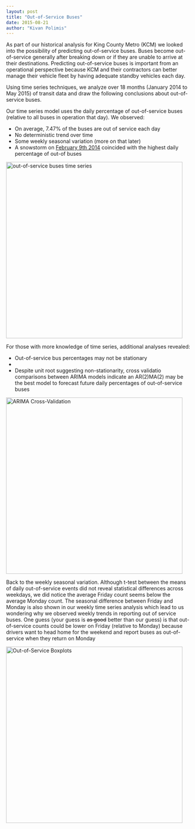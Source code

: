 ```yaml
---
layout: post
title: "Out-of-Service Buses"
date: 2015-08-21
author: "Kivan Polimis" 
---
```


As part of our historical analysis for King County Metro (KCM) we looked into the possibility of predicting out-of-service buses. Buses become out-of-service generally after breaking down or if they are unable to arrive at their destinations. Predicting out-of-service buses is important from an operational perspective because KCM and their contractors can better manage their vehicle fleet by having adequate standby vehicles each day. 

Using time series techniques, we analyze over 18 months (January 2014 to May 2015) of transit data and draw the following conclusions about out-of-service buses.

<!--more-->

Our time series model uses the daily percentage of out-of-service buses (relative to all buses in operation that day). We observed:
<ul>
<li>On average, 7.47% of the buses are out of service each day</li>
<li>No deterministic trend over time</li>
<li>Some weekly seasonal variation (more on that later)</li>
<li>A snowstorm on <a href="http://www.seattleweatherblog.com/snow/winter-wonderland-seattle-sees-biggest-february-snowfall-in-13-years/">February 9th 2014</a> coincided with the highest daily percentage of out-of buses</li>
</ul>

<img src="/blog/images/Plot - Out-of-Service Time Series.png" align = "middle" alt = "out-of-service buses time series" style="width:480px;">

For those with more knowledge of time series, additional analyses revealed:
<ul>
<li>Out-of-service bus percentages may not be stationary<li/>
<li>Despite unit root suggesting non-stationarity, cross validatio comparisons between ARIMA models indicate an AR(2)MA(2) may be the best model to forecast future daily percentages of out-of-service buses</li>
</ul>
 
<img src="/blog/images/Plot - ARIMA Cross-Validation.png" align = "middle" alt = "ARIMA Cross-Validation" style="width:480px;">

Back to the weekly seasonal variation. Although t-test between the means of daily out-of-service events did not reveal statistical differences across weekdays, we did notice the average Friday count seems below the average Monday count. The seasonal difference between Friday and Monday is also shown in our weekly time series analysis which lead to us wondering why we observed weekly trends in reporting out of service buses. One guess (your guess is <strike> as good</strike> better than our guess) is that out-of-service counts could be lower on Friday (relative to Monday) because drivers want to head home for the weekend and report buses as out-of-service when they return on Monday  

<img src="/blog/images/Plot - Out-of-Service Boxplots by Day of the Week.png" align = "middle" alt = "Out-of-Service Boxplots" style="width:480px;">
 
